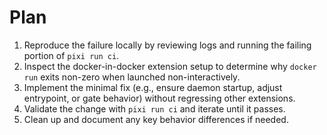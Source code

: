 # Plan

1. Reproduce the failure locally by reviewing logs and running the failing portion of `pixi run ci`.
2. Inspect the docker-in-docker extension setup to determine why `docker run` exits non-zero when launched non-interactively.
3. Implement the minimal fix (e.g., ensure daemon startup, adjust entrypoint, or gate behavior) without regressing other extensions.
4. Validate the change with `pixi run ci` and iterate until it passes.
5. Clean up and document any key behavior differences if needed.
